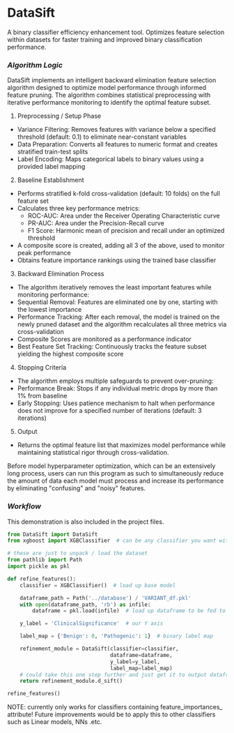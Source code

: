 # DataSift

A binary classifier efficiency enhancement tool. Optimizes feature selection within datasets for faster training and improved binary classification performance.

### *Algorithm Logic*
DataSift implements an intelligent backward elimination feature selection algorithm designed to optimize model performance through informed feature pruning. The algorithm combines statistical preprocessing with iterative performance monitoring to identify the optimal feature subset.

1. Preprocessing / Setup Phase
- Variance Filtering: Removes features with variance below a specified threshold (default: 0.1) to eliminate near-constant variables
- Data Preparation: Converts all features to numeric format and creates stratified train-test splits
- Label Encoding: Maps categorical labels to binary values using a provided label mapping

2. Baseline Establishment
- Performs stratified k-fold cross-validation (default: 10 folds) on the full feature set
- Calculates three key performance metrics:
  - ROC-AUC: Area under the Receiver Operating Characteristic curve
  - PR-AUC: Area under the Precision-Recall curve
  - F1 Score: Harmonic mean of precision and recall under an optimized threshold
- A composite score is created, adding all 3 of the above, used to monitor peak performance
- Obtains feature importance rankings using the trained base classifier


3. Backward Elimination Process
- The algorithm iteratively removes the least important features while monitoring performance:
- Sequential Removal: Features are eliminated one by one, starting with the lowest importance
- Performance Tracking: After each removal, the model is trained on the newly pruned dataset and the algorithm recalculates all three metrics via cross-validation
- Composite Scores are monitored as a performance indicator
- Best Feature Set Tracking: Continuously tracks the feature subset yielding the highest composite score

4. Stopping Criteria
- The algorithm employs multiple safeguards to prevent over-pruning:
- Performance Break: Stops if any individual metric drops by more than 1% from baseline
- Early Stopping: Uses patience mechanism to halt when performance does not improve for a specified number of iterations (default: 3 iterations) 

5. Output
- Returns the optimal feature list that maximizes model performance while maintaining statistical rigor through cross-validation.

Before model hyperparameter optimization, which can be an extensively long process, users can run this program as such to simultaneously reduce the amount of data each model must process and increase its performance by eliminating "confusing" and "noisy" features.


### *Workflow*
This demonstration is also included in the project files.
```python
from DataSift import DataSift
from xgboost import XGBClassifier  # can be any classifier you want with a feature_importances_ attribute

# these are just to unpack / load the dataset 
from pathlib import Path
import pickle as pkl

def refine_features():
    classifier = XGBClassifier()  # load up base model

    dataframe_path = Path('../database') / 'VARIANT_df.pkl'
    with open(dataframe_path, 'rb') as infile:
        dataframe = pkl.load(infile)  # load up dataframe to be fed to model

    y_label = 'ClinicalSignificance'  # our Y axis

    label_map = {'Benign': 0, 'Pathogenic': 1}  # binary label map

    refinement_module = DataSift(classifier=classifier, 
                                 dataframe=dataframe, 
                                 y_label=y_label, 
                                 label_map=label_map)
    # could take this one step further and just get it to output dataframe[refinement_module.d_sift()]
    return refinement_module.d_sift()

refine_features()
```

NOTE: currently only works for classifiers containing feature_importances_ attribute!
Future improvements would be to apply this to other classifiers such as Linear models, NNs .etc.
